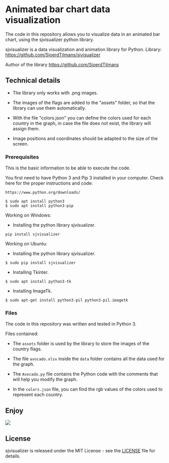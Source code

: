 # Animated bar chart data visualization

The code in this repository allows you to visualize data in an animated bar chart, using the sjvisualizer python library.

sjvisualizer is a data visualization and animation library for Python.
Library: https://github.com/SjoerdTilmans/sjvisualizer

Author of the library https://github.com/SjoerdTilmans

## Technical details

* The library only works with .png images.

* The images of the flags are added to the "assets" folder, so that the library can use them automatically.

* With the file "colors.json" you can define the colors used for each country in the graph, in case the file does not exist, the library will assign them.

* Image positions and coordinates should be adapted to the size of the screen.


### Prerequisites

This is the basic information to be able to execute the code.

You first need to have Python 3 and Pip 3 installed in your computer. Check here for the proper instructions and code:
```
https://www.python.org/downloads/

$ sudo apt install python3
$ sudo apt install python3-pip
```

Working on Windows:

* Installing the python library sjvisualizer.
```
pip install sjvisualizer
```

Working on Ubuntu:

* Installing the python library sjvisualizer.
```
$ sudo pip install sjvisualizer
```

* Installing Tkinter.
```
$ sudo apt install python3-tk
```

* Installing ImageTk.
```
$ sudo apt-get install python3-pil python3-pil.imagetk
```

### Files

The code in this repository was written and tested in Python 3.

Files contained:

* The `assets` folder is used by the library to store the images of the country flags.

* The file `avocado.xlsx` inside the `data` folder contains all the data used for the graph.

* The `Avocado.py` file contains the Python code with the comments that will help you modify the graph.

* In the `colors.json` file, you can find the rgb values of the colors used to represent each country.


## Enjoy

![](Avocado.gif)


## License

sjvisualizer is released under the MIT License - see the [LICENSE](LICENSE) file for details.